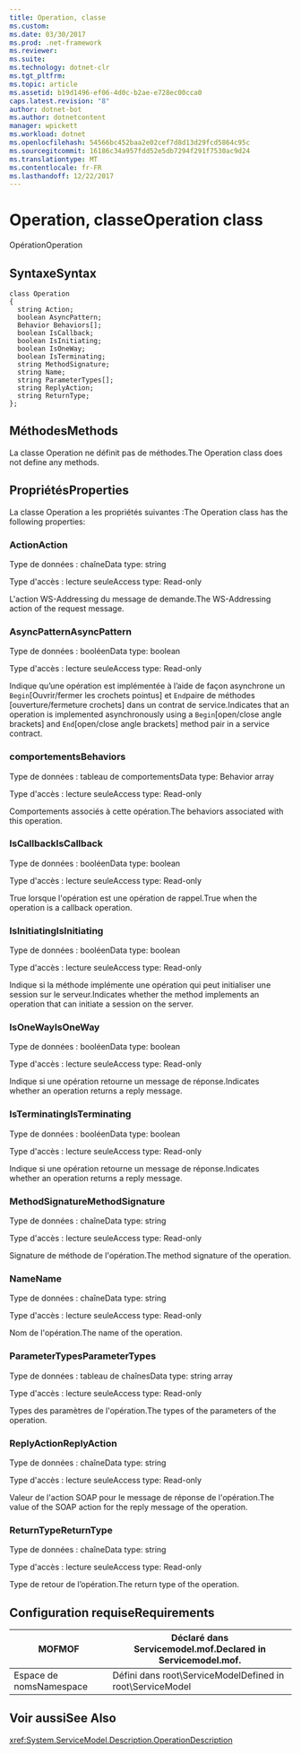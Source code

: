 ```yaml
---
title: Operation, classe
ms.custom: 
ms.date: 03/30/2017
ms.prod: .net-framework
ms.reviewer: 
ms.suite: 
ms.technology: dotnet-clr
ms.tgt_pltfrm: 
ms.topic: article
ms.assetid: b19d1496-ef06-4d0c-b2ae-e728ec00cca0
caps.latest.revision: "8"
author: dotnet-bot
ms.author: dotnetcontent
manager: wpickett
ms.workload: dotnet
ms.openlocfilehash: 54566bc452baa2e02cef7d8d13d29fcd5864c95c
ms.sourcegitcommit: 16186c34a957fdd52e5db7294f291f7530ac9d24
ms.translationtype: MT
ms.contentlocale: fr-FR
ms.lasthandoff: 12/22/2017
---
```

# <a name="operation-class"></a><span data-ttu-id="06a54-102">Operation, classe</span><span class="sxs-lookup"><span data-stu-id="06a54-102">Operation class</span></span>
<span data-ttu-id="06a54-103">Opération</span><span class="sxs-lookup"><span data-stu-id="06a54-103">Operation</span></span>  
  
## <a name="syntax"></a><span data-ttu-id="06a54-104">Syntaxe</span><span class="sxs-lookup"><span data-stu-id="06a54-104">Syntax</span></span>  
  
```  
class Operation  
{  
  string Action;  
  boolean AsyncPattern;  
  Behavior Behaviors[];  
  boolean IsCallback;  
  boolean IsInitiating;  
  boolean IsOneWay;  
  boolean IsTerminating;  
  string MethodSignature;  
  string Name;  
  string ParameterTypes[];  
  string ReplyAction;  
  string ReturnType;  
};  
```  
  
## <a name="methods"></a><span data-ttu-id="06a54-105">Méthodes</span><span class="sxs-lookup"><span data-stu-id="06a54-105">Methods</span></span>  
 <span data-ttu-id="06a54-106">La classe Operation ne définit pas de méthodes.</span><span class="sxs-lookup"><span data-stu-id="06a54-106">The Operation class does not define any methods.</span></span>  
  
## <a name="properties"></a><span data-ttu-id="06a54-107">Propriétés</span><span class="sxs-lookup"><span data-stu-id="06a54-107">Properties</span></span>  
 <span data-ttu-id="06a54-108">La classe Operation a les propriétés suivantes :</span><span class="sxs-lookup"><span data-stu-id="06a54-108">The Operation class has the following properties:</span></span>  
  
### <a name="action"></a><span data-ttu-id="06a54-109">Action</span><span class="sxs-lookup"><span data-stu-id="06a54-109">Action</span></span>  
 <span data-ttu-id="06a54-110">Type de données : chaîne</span><span class="sxs-lookup"><span data-stu-id="06a54-110">Data type: string</span></span>  
  
 <span data-ttu-id="06a54-111">Type d'accès : lecture seule</span><span class="sxs-lookup"><span data-stu-id="06a54-111">Access type: Read-only</span></span>  
  
 <span data-ttu-id="06a54-112">L'action WS-Addressing du message de demande.</span><span class="sxs-lookup"><span data-stu-id="06a54-112">The WS-Addressing action of the request message.</span></span>  
  
### <a name="asyncpattern"></a><span data-ttu-id="06a54-113">AsyncPattern</span><span class="sxs-lookup"><span data-stu-id="06a54-113">AsyncPattern</span></span>  
 <span data-ttu-id="06a54-114">Type de données : booléen</span><span class="sxs-lookup"><span data-stu-id="06a54-114">Data type: boolean</span></span>  
  
 <span data-ttu-id="06a54-115">Type d'accès : lecture seule</span><span class="sxs-lookup"><span data-stu-id="06a54-115">Access type: Read-only</span></span>  
  
 <span data-ttu-id="06a54-116">Indique qu’une opération est implémentée à l’aide de façon asynchrone un `Begin`[Ouvrir/fermer les crochets pointus] et `End`paire de méthodes [ouverture/fermeture crochets] dans un contrat de service.</span><span class="sxs-lookup"><span data-stu-id="06a54-116">Indicates that an operation is implemented asynchronously using a `Begin`[open/close angle brackets] and `End`[open/close angle brackets] method pair in a service contract.</span></span>  
  
### <a name="behaviors"></a><span data-ttu-id="06a54-117">comportements</span><span class="sxs-lookup"><span data-stu-id="06a54-117">Behaviors</span></span>  
 <span data-ttu-id="06a54-118">Type de données : tableau de comportements</span><span class="sxs-lookup"><span data-stu-id="06a54-118">Data type: Behavior array</span></span>  
  
 <span data-ttu-id="06a54-119">Type d'accès : lecture seule</span><span class="sxs-lookup"><span data-stu-id="06a54-119">Access type: Read-only</span></span>  
  
 <span data-ttu-id="06a54-120">Comportements associés à cette opération.</span><span class="sxs-lookup"><span data-stu-id="06a54-120">The behaviors associated with this operation.</span></span>  
  
### <a name="iscallback"></a><span data-ttu-id="06a54-121">IsCallback</span><span class="sxs-lookup"><span data-stu-id="06a54-121">IsCallback</span></span>  
 <span data-ttu-id="06a54-122">Type de données : booléen</span><span class="sxs-lookup"><span data-stu-id="06a54-122">Data type: boolean</span></span>  
  
 <span data-ttu-id="06a54-123">Type d'accès : lecture seule</span><span class="sxs-lookup"><span data-stu-id="06a54-123">Access type: Read-only</span></span>  
  
 <span data-ttu-id="06a54-124">True lorsque l'opération est une opération de rappel.</span><span class="sxs-lookup"><span data-stu-id="06a54-124">True when the operation is a callback operation.</span></span>  
  
### <a name="isinitiating"></a><span data-ttu-id="06a54-125">IsInitiating</span><span class="sxs-lookup"><span data-stu-id="06a54-125">IsInitiating</span></span>  
 <span data-ttu-id="06a54-126">Type de données : booléen</span><span class="sxs-lookup"><span data-stu-id="06a54-126">Data type: boolean</span></span>  
  
 <span data-ttu-id="06a54-127">Type d'accès : lecture seule</span><span class="sxs-lookup"><span data-stu-id="06a54-127">Access type: Read-only</span></span>  
  
 <span data-ttu-id="06a54-128">Indique si la méthode implémente une opération qui peut initialiser une session sur le serveur.</span><span class="sxs-lookup"><span data-stu-id="06a54-128">Indicates whether the method implements an operation that can initiate a session on the server.</span></span>  
  
### <a name="isoneway"></a><span data-ttu-id="06a54-129">IsOneWay</span><span class="sxs-lookup"><span data-stu-id="06a54-129">IsOneWay</span></span>  
 <span data-ttu-id="06a54-130">Type de données : booléen</span><span class="sxs-lookup"><span data-stu-id="06a54-130">Data type: boolean</span></span>  
  
 <span data-ttu-id="06a54-131">Type d'accès : lecture seule</span><span class="sxs-lookup"><span data-stu-id="06a54-131">Access type: Read-only</span></span>  
  
 <span data-ttu-id="06a54-132">Indique si une opération retourne un message de réponse.</span><span class="sxs-lookup"><span data-stu-id="06a54-132">Indicates whether an operation returns a reply message.</span></span>  
  
### <a name="isterminating"></a><span data-ttu-id="06a54-133">IsTerminating</span><span class="sxs-lookup"><span data-stu-id="06a54-133">IsTerminating</span></span>  
 <span data-ttu-id="06a54-134">Type de données : booléen</span><span class="sxs-lookup"><span data-stu-id="06a54-134">Data type: boolean</span></span>  
  
 <span data-ttu-id="06a54-135">Type d'accès : lecture seule</span><span class="sxs-lookup"><span data-stu-id="06a54-135">Access type: Read-only</span></span>  
  
 <span data-ttu-id="06a54-136">Indique si une opération retourne un message de réponse.</span><span class="sxs-lookup"><span data-stu-id="06a54-136">Indicates whether an operation returns a reply message.</span></span>  
  
### <a name="methodsignature"></a><span data-ttu-id="06a54-137">MethodSignature</span><span class="sxs-lookup"><span data-stu-id="06a54-137">MethodSignature</span></span>  
 <span data-ttu-id="06a54-138">Type de données : chaîne</span><span class="sxs-lookup"><span data-stu-id="06a54-138">Data type: string</span></span>  
  
 <span data-ttu-id="06a54-139">Type d'accès : lecture seule</span><span class="sxs-lookup"><span data-stu-id="06a54-139">Access type: Read-only</span></span>  
  
 <span data-ttu-id="06a54-140">Signature de méthode de l'opération.</span><span class="sxs-lookup"><span data-stu-id="06a54-140">The method signature of the operation.</span></span>  
  
### <a name="name"></a><span data-ttu-id="06a54-141">Name</span><span class="sxs-lookup"><span data-stu-id="06a54-141">Name</span></span>  
 <span data-ttu-id="06a54-142">Type de données : chaîne</span><span class="sxs-lookup"><span data-stu-id="06a54-142">Data type: string</span></span>  
  
 <span data-ttu-id="06a54-143">Type d'accès : lecture seule</span><span class="sxs-lookup"><span data-stu-id="06a54-143">Access type: Read-only</span></span>  
  
 <span data-ttu-id="06a54-144">Nom de l'opération.</span><span class="sxs-lookup"><span data-stu-id="06a54-144">The name of the operation.</span></span>  
  
### <a name="parametertypes"></a><span data-ttu-id="06a54-145">ParameterTypes</span><span class="sxs-lookup"><span data-stu-id="06a54-145">ParameterTypes</span></span>  
 <span data-ttu-id="06a54-146">Type de données : tableau de chaînes</span><span class="sxs-lookup"><span data-stu-id="06a54-146">Data type: string array</span></span>  
  
 <span data-ttu-id="06a54-147">Type d'accès : lecture seule</span><span class="sxs-lookup"><span data-stu-id="06a54-147">Access type: Read-only</span></span>  
  
 <span data-ttu-id="06a54-148">Types des paramètres de l'opération.</span><span class="sxs-lookup"><span data-stu-id="06a54-148">The types of the parameters of the operation.</span></span>  
  
### <a name="replyaction"></a><span data-ttu-id="06a54-149">ReplyAction</span><span class="sxs-lookup"><span data-stu-id="06a54-149">ReplyAction</span></span>  
 <span data-ttu-id="06a54-150">Type de données : chaîne</span><span class="sxs-lookup"><span data-stu-id="06a54-150">Data type: string</span></span>  
  
 <span data-ttu-id="06a54-151">Type d'accès : lecture seule</span><span class="sxs-lookup"><span data-stu-id="06a54-151">Access type: Read-only</span></span>  
  
 <span data-ttu-id="06a54-152">Valeur de l'action SOAP pour le message de réponse de l'opération.</span><span class="sxs-lookup"><span data-stu-id="06a54-152">The value of the SOAP action for the reply message of the operation.</span></span>  
  
### <a name="returntype"></a><span data-ttu-id="06a54-153">ReturnType</span><span class="sxs-lookup"><span data-stu-id="06a54-153">ReturnType</span></span>  
 <span data-ttu-id="06a54-154">Type de données : chaîne</span><span class="sxs-lookup"><span data-stu-id="06a54-154">Data type: string</span></span>  
  
 <span data-ttu-id="06a54-155">Type d'accès : lecture seule</span><span class="sxs-lookup"><span data-stu-id="06a54-155">Access type: Read-only</span></span>  
  
 <span data-ttu-id="06a54-156">Type de retour de l’opération.</span><span class="sxs-lookup"><span data-stu-id="06a54-156">The return type of the operation.</span></span>  
  
## <a name="requirements"></a><span data-ttu-id="06a54-157">Configuration requise</span><span class="sxs-lookup"><span data-stu-id="06a54-157">Requirements</span></span>  
  
|<span data-ttu-id="06a54-158">MOF</span><span class="sxs-lookup"><span data-stu-id="06a54-158">MOF</span></span>|<span data-ttu-id="06a54-159">Déclaré dans Servicemodel.mof.</span><span class="sxs-lookup"><span data-stu-id="06a54-159">Declared in Servicemodel.mof.</span></span>|  
|---------|-----------------------------------|  
|<span data-ttu-id="06a54-160">Espace de noms</span><span class="sxs-lookup"><span data-stu-id="06a54-160">Namespace</span></span>|<span data-ttu-id="06a54-161">Défini dans root\ServiceModel</span><span class="sxs-lookup"><span data-stu-id="06a54-161">Defined in root\ServiceModel</span></span>|  
  
## <a name="see-also"></a><span data-ttu-id="06a54-162">Voir aussi</span><span class="sxs-lookup"><span data-stu-id="06a54-162">See Also</span></span>  
 <xref:System.ServiceModel.Description.OperationDescription>

